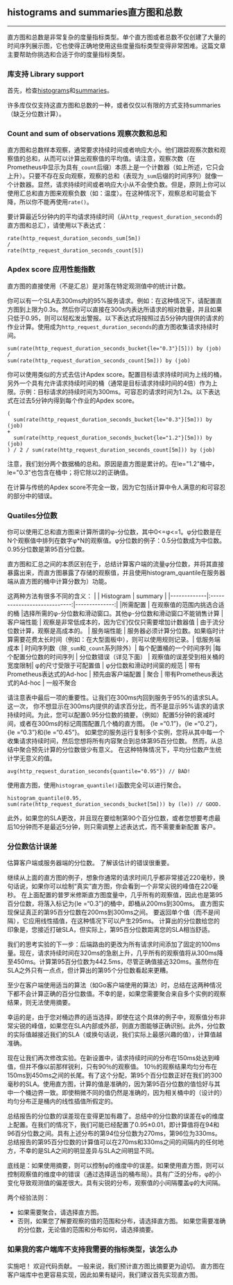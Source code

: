 ## histograms and summaries直方图和总数
---
直方图和总数是非常复杂的度量指标类型。单个直方图或者总数不仅创建了大量的时间序列展示图，它也使得正确地使用这些度量指标类型变得非常困难。这篇文章主要帮助你挑选和合适于你的度量指标类型。

### 库支持 Library support
首先，检查[histograms](https://prometheus.io/docs/concepts/metric_types/#histogram)和[summaries](https://prometheus.io/docs/concepts/metric_types/#summary)。

许多库仅仅支持这直方图和总数的一种，或者仅仅以有限的方式支持summaries（缺乏分位数计算）。

### Count and sum of observations 观察次数和总和
直方图和总数样本观察，通常要求持续时间或者响应大小。他们跟踪观察次数和观察值的总和，从而可以计算出观察值的平均值。请注意，观察次数（在Prometheus中显示为具有`_count`后缀）本质上是一个计数器（如上所述，它只会上升）。只要不存在反向观察，观察的总和（表现为`_sum`后缀的时间序列）就像一个计数器。显然，请求持续时间或者响应大小从不会使负数。但是，原则上你可以使用汇总和直方图来观察负数（如：温度）。在这种情况下，观察总和可能会下降，所以你不能再使用`rate()`。

要计算最近5分钟内的平均请求持续时间（从`http_request_duration_seconds`的直方图和总汇），请使用以下表达式：
```
rate(http_request_duration_seconds_sum[5m]) 
/
rate(http_request_duration_seconds_count[5])
```

### Apdex score 应用性能指数
直方图的直接使用（不是汇总）是对落在特定观测值中的统计计数。

你可以有一个SLA去300ms内的95%服务请求。例如：在这种情况下，请配置直方图到上限为0.3s。然后你可以直接在300s内表达所请求的相对数量，并且如果只低于0.95，则可以轻松发出警报。以下表达式将按照过去5分钟内提供的请求的作业计算。使用成为`http_request_duration_seconds`的直方图收集请求持续时间。
```
sum(rate(http_request_duration_seconds_bucket{le="0.3"}[5])) by (job)
/
sum(rate(http_request_duration_seconds_count[5m])) by (job)
```

你可以使用类似的方式去估计Apdex score。配置目标请求持续时间为上线的桶，另外一个具有允许请求持续时间的桶（通常是目标请求持续时间的4倍）作为上限。示例：目标请求的持续时间为300ms。可容忍的请求时间为1.2s。以下表达式在过去5分钟内得到每个作业的Apdex score。
```
(
  sum(rate(http_request_duration_seconds_bucket{le="0.3"}[5m])) by (job)
+
  sum(rate(http_request_duration_seconds_bucket{le="1.2"}[5m])) by (job)
) / 2 / sum(rate(http_request_duration_seconds_count[5m])) by (job)
```

注意，我们划分两个数据桶的总和。原因是直方图是累计的。在le="1.2"桶中，le="0.3"也包含在桶中；将它除以2的正确值。

在计算与传统的Apdex score不完全一致，因为它包括计算中令人满意的和可容忍的部分中的错误。

### Quatiles分位数
你可以使用汇总和直方图来计算所谓的φ-分位数，其中0<=φ<=1。φ分位数是在N个观察值中排列在数字φ*N的观察值。φ分位数的例子：0.5分位数成为中位数。0.95分位数是第95百分位数。

直方图和汇总之间的本质区别在于，总结计算客户端的流量φ分位数，并将其直接暴露出来，而直方图暴露了存储的观察值，并且使用histogram_quantile在服务器端从直方图的桶中计算分数为）功能。

这两种方法有很多不同的含义：
|             | Histogram                    | summary       |
|-------------|:----------------------------:|--------------:|
|所需配置     | 在观察值的范围内挑选合适的桶 |选择所需的φ-分位数和滑动窗口。其他φ-分位数和滑动窗口不能销售计算
| 客户端性能  | 观察是非常低成本的，因为它们仅仅只需要增加计数器值 | 由于流分位数计算，观察是高成本的。
| 服务端性能  | 服务器必须计算分位数。如果临时计算需要花费太长时间（例如：在大型面板中），则可以使用规则记录。| 低服务端成本
| 时间序列数（除`_sum`和`_count`系列除外）| 每个配置桶的一个时间序列 |每个配置分位数的时间序列
| 分位数错误（详见下面） | 观察值的误差受到相关桶的宽度限制| φ的尺寸受限于可配置值
| φ分位数和滑动时间窗的规范 | 带有Prometheus表达式的Ad-hoc | 预先由客户端配置
| 聚合        | 带有Prometheus表达式的Ad-hoc   | 一般不聚合

请注意表中最后一项的重要性。让我们在300ms内回到服务于95%的请求SLA。这一次， 你不想显示在300ms内提供的请求百分比，而不是显示95%请求的请求持续时间。为此，您可以配置0.95分位数的摘要，（例如）配置5分钟的衰减时间，或者在300ms的标记周围配置几个桶的直方图。 {le =“0.1”}，{le =“0.2”}，{le =“0.3”}和{le =“0.45”}。 如果您的服务运行复制多个实例，您将从其中每一个收集请求持续时间，然后您想将所有内容聚合到总体第95百分位数。 然而，从总结中聚合预先计算的分位数很少有意义。 在这种特殊情况下，平均分位数产生统计学无意义的值。
```
avg(http_request_duration_seconds{quantile="0.95"}) // BAD!
```

使用直方图，使用`histogram_quantile()`函数完全可以进行聚合。

```
histogram_quantile(0.95, sum(rate(http_request_duration_seconds_bucket[5m])) by (le)) // GOOD.
```

此外，如果您的SLA更改，并且现在要绘制第90个百分位数，或者您想要考虑最后10分钟而不是最近5分钟，则只需调整上述表达式，而不需要重新配置 客户。

### 分位数估计误差
估算客户端或服务器端的分位数。 了解该估计的错误很重要。

继续从上面的直方图的例子，想象你通常的请求时间几乎都非常接近220毫秒，换句话说，如果你可以绘制“真实”直方图，你会看到一个非常尖锐的峰值在220毫秒。 在上面配置的普罗米修斯直方图度量中，几乎所有的观察值，因此也是第95百分位数，将落入标记为{le =“0.3”}的桶中，即桶从200ms到300ms。 直方图实现保证真正的第95百分位数在200ms到300ms之间。 要返回单个值（而不是间隔），它应用线性插值，在这种情况下可以产生295ms。 计算出的分位数给您的印象是，您接近打破SLA，但实际上，第95百分位数距离您的SLA相当舒适。

我们的思考实验的下一步：后端路由的更改为所有请求时间添加了固定的100ms量。现在，请求持续时间在320ms的急剧上升，几乎所有的观察值将从300ms降至450ms。计算第95百分位数为442.5ms，尽管正确值接近320ms。虽然你在SLA之外只有一点点，但计算出的第95个分位数看起来更糟。

至少在客户端使用适当的算法（如Go客户端使用的算法）时，总结在这两种情况下都不会计算正确的百分位数值。不幸的是，如果您需要聚合来自多个实例的观察结果，则无法使用摘要。

幸运的是，由于您对桶边界的适当选择，即使在这个具体的例子中，观察值分布非常尖锐的峰值，如果您在SLA内部或外部，则直方图能够正确识别。此外，分位数的实际值越接近我们的SLA（或换句话说，我们实际上最感兴趣的值），计算值越准确。

现在让我们再次修改实验。在新设置中，请求持续时间的分布在150ms处达到峰值，但并不像以前那样锐利，只有90％的观察值。 10％的观察结果均匀分布在150ms到450ms之间的长尾。有了这个分配，第95个百分位数正好在我们的300毫秒的SLA。使用直方图，计算的值是准确的，因为第95百分位数的值恰好与其中一个桶边界一致。即使稍微不同的值仍然是准确的，因为相关桶中的（设计的）均匀分布正是桶内的线性插值所假定的。

总结报告的分位数的误差现在变得更加有趣了。总结中的分位数的误差在φ的维度上配置。在我们的情况下，我们可能已经配置了0.95±0.01，即计算值将在94和96百分位数之间。具有上述分布的第94位分位数为270ms，第96位为330ms。总结报告的第95百分位数的计算值可以在270ms和330ms之间的间隔内的任何地方，不幸的是SLA之间的明显差异与SLA之间明显不同。

底线是：如果使用摘要，则可以控制φ的维度中的误差。如果使用直方图，则可以控制观察值的维度中的错误（通过选择适当的桶布局）。具有广泛的分布，φ的小变化导致观测值的偏差很大。具有尖锐的分布，观察值的小间隔覆盖φ的大间隔。

两个经验法则：
 - 如果需要聚合，请选择直方图。
 - 否则，如果您了解要观察的值的范围和分布，请选择直方图。 如果您需要准确的分位数，无论值的范围和分布如何，请选择摘要。

### 如果我的客户端库不支持我需要的指标类型，该怎么办
实施吧！ 欢迎代码贡献。 一般来说，我们预计直方图比摘要更为迫切。 直方图在客户端库中也更容易实现，因此如果有疑问，我们建议首先实现直方图。
